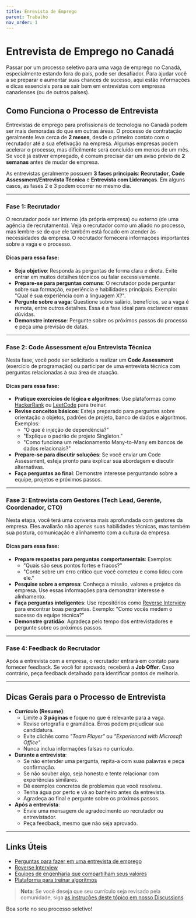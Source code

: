```yaml
---
title: Enrevista de Emprego
parent: Trabalho
nav_order: 1
---
```



# Entrevista de Emprego no Canadá

Passar por um processo seletivo para uma vaga de emprego no Canadá, especialmente estando fora do país, pode ser desafiador. Para ajudar você a se preparar e aumentar suas chances de sucesso, aqui estão informações e dicas essenciais para se sair bem em entrevistas com empresas canadenses (ou de outros países).

## Como Funciona o Processo de Entrevista

Entrevistas de emprego para profissionais de tecnologia no Canadá podem ser mais demoradas do que em outras áreas. O processo de contratação geralmente leva cerca de **2 meses**, desde o primeiro contato com o recrutador até a sua efetivação na empresa. Algumas empresas podem acelerar o processo, mas dificilmente será concluído em menos de um mês. Se você já estiver empregado, é comum precisar dar um aviso prévio de **2 semanas** antes de mudar de empresa.

As entrevistas geralmente possuem **3 fases principais**: **Recrutador**, **Code Assessment/Entrevista Técnica** e **Entrevista com Lideranças**. Em alguns casos, as fases 2 e 3 podem ocorrer no mesmo dia.

---

### Fase 1: Recrutador

O recrutador pode ser interno (da própria empresa) ou externo (de uma agência de recrutamento). Veja o recrutador como um aliado no processo, mas lembre-se de que ele também está focado em atender às necessidades da empresa. O recrutador fornecerá informações importantes sobre a vaga e o processo.

#### Dicas para essa fase:
- **Seja objetivo**: Responda às perguntas de forma clara e direta. Evite entrar em muitos detalhes técnicos ou falar excessivamente.
- **Prepare-se para perguntas comuns**: O recrutador pode perguntar sobre sua formação, experiência e habilidades principais. Exemplo: "Qual é sua experiência com a linguagem X?".
- **Pergunte sobre a vaga**: Questione sobre salário, benefícios, se a vaga é remota, entre outros detalhes. Essa é a fase ideal para esclarecer essas dúvidas.
- **Demonstre interesse**: Pergunte sobre os próximos passos do processo e peça uma previsão de datas.

---

### Fase 2: Code Assessment e/ou Entrevista Técnica

Nesta fase, você pode ser solicitado a realizar um **Code Assessment** (exercício de programação) ou participar de uma entrevista técnica com perguntas relacionadas à sua área de atuação.

#### Dicas para essa fase:
- **Pratique exercícios de lógica e algoritmos**: Use plataformas como [HackerRank](https://www.hackerrank.com/) ou [LeetCode](https://leetcode.com/) para treinar.
- **Revise conceitos básicos**: Esteja preparado para perguntas sobre orientação a objetos, padrões de projeto, banco de dados e algoritmos. Exemplos:
    - "O que é injeção de dependência?"
    - "Explique o padrão de projeto Singleton."
    - "Como funciona um relacionamento Many-to-Many em bancos de dados relacionais?"
- **Prepare-se para discutir soluções**: Se você enviar um Code Assessment, esteja pronto para explicar sua abordagem e discutir alternativas.
- **Faça perguntas ao final**: Demonstre interesse perguntando sobre a equipe, projetos e próximos passos.

---

### Fase 3: Entrevista com Gestores (Tech Lead, Gerente, Coordenador, CTO)

Nesta etapa, você terá uma conversa mais aprofundada com gestores da empresa. Eles avaliarão não apenas suas habilidades técnicas, mas também sua postura, comunicação e alinhamento com a cultura da empresa.

#### Dicas para essa fase:
- **Prepare respostas para perguntas comportamentais**: Exemplos:
    - "Quais são seus pontos fortes e fracos?"
    - "Conte sobre um erro crítico que você cometeu e como lidou com ele."
- **Pesquise sobre a empresa**: Conheça a missão, valores e projetos da empresa. Use essas informações para demonstrar interesse e alinhamento.
- **Faça perguntas inteligentes**: Use repositórios como [Reverse Interview](https://github.com/viraptor/reverse-interview) para encontrar boas perguntas. Exemplo: "Como vocês medem o sucesso da equipe técnica?"
- **Demonstre gratidão**: Agradeça pelo tempo dos entrevistadores e pergunte sobre os próximos passos.

---

### Fase 4: Feedback do Recrutador

Após a entrevista com a empresa, o recrutador entrará em contato para fornecer feedback. Se você for aprovado, receberá a **Job Offer**. Caso contrário, peça feedback detalhado para identificar pontos de melhoria.

---

## Dicas Gerais para o Processo de Entrevista

- **Currículo (Resume)**:
    - Limite a **3 páginas** e foque no que é relevante para a vaga.
    - Revise ortografia e gramática. Erros podem prejudicar sua candidatura.
    - Evite clichês como _"Team Player"_ ou _"Experienced with Microsoft Office"_.
    - Nunca inclua informações falsas no currículo.
- **Durante a entrevista**:
    - Se não entender uma pergunta, repita-a com suas palavras e peça confirmação.
    - Se não souber algo, seja honesto e tente relacionar com experiências similares.
    - Dê exemplos concretos de problemas que você resolveu.
    - Tenha água por perto e vá ao banheiro antes da entrevista.
    - Agradeça ao final e pergunte sobre os próximos passos.
- **Após a entrevista**:
    - Envie uma mensagem de agradecimento ao recrutador ou entrevistador.
    - Peça feedback, mesmo que não seja aprovado.

---

## Links Úteis

- [Perguntas para fazer em uma entrevista de emprego](https://alis.alberta.ca/look-for-work/interviews-and-offers/questions-to-ask-in-a-job-interview/)
- [Reverse Interview](https://github.com/viraptor/reverse-interview)
- [Equipes de engenharia que compartilham seus valores](https://www.keyvalues.com/)
- [Plataforma para treinar algoritmos](https://www.hackerrank.com/)

> **Nota**: Se você deseja que seu currículo seja revisado pela comunidade, siga [as instruções deste tópico em nosso Discussions](https://github.com/ti-no-canada/imigracao-para-o-canada/discussions/67).

Boa sorte no seu processo seletivo!

